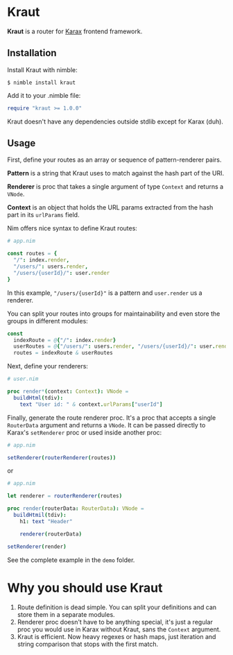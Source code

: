 # Kraut

**Kraut** is a router for [Karax](https://github.com/karaxnim/karax) frontend framework.


## Installation

Install Kraut with nimble:

```
$ nimble install kraut
```

Add it to your .nimble file:

```nim
require "kraut >= 1.0.0"
```

Kraut doesn't have any dependencies outside stdlib except for Karax (duh).


## Usage

First, define your routes as an array or sequence of pattern-renderer pairs.

**Pattern** is a string that Kraut uses to match against the hash part of the URI.

**Renderer** is proc that takes a single argument of type `Context` and returns a `VNode`.

**Context** is an object that holds the URL params extracted from the hash part in its `urlParams` field.

Nim offers nice syntax to define Kraut routes:

```nim
# app.nim

const routes = {
  "/": index.render,
  "/users/": users.render,
  "/users/{userId}/": user.render
}
```

In this example, `"/users/{userId}"` is a pattern and `user.render` us a renderer.

You can split your routes into groups for maintainability and even store the groups in different modules:

```nim
const
  indexRoute = @{"/": index.render}
  userRoutes = @{"/users/": users.render, "/users/{userId}/": user.render}
  routes = indexRoute & userRoutes
```

Next, define your renderers:

```nim
# user.nim

proc render*(context: Context): VNode =
  buildHtml(tdiv):
    text "User id: " & context.urlParams["userId"]
```

Finally, generate the route renderer proc. It's a proc that accepts a single `RouterData` argument and returns a `VNode`. It can be passed directly to Karax's `setRenderer` proc or used inside another proc:

```nim
# app.nim

setRenderer(routerRenderer(routes))
```

or

```nim
# app.nim

let renderer = routerRenderer(routes)

proc render(routerData: RouterData): VNode = 
  buildHtmil(tdiv):
    h1: text "Header"

    renderer(routerData)

setRenderer(render)
```

See the complete example in the `demo` folder.


# Why you should use Kraut

1. Route definition is dead simple. You can split your definitions and can store them in a separate modules.
2. Renderer proc doesn't have to be anything special, it's just a regular proc you would use in Karax without Kraut, sans the `Context` argument.
3. Kraut is efficient. Now heavy regexes or hash maps, just iteration and string comparison that stops with the first match.

